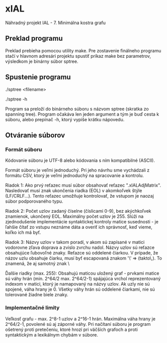 # xIAL
Náhradný projekt IAL - 7. Minimálna kostra grafu

## Preklad programu
Preklad prebieha pomocou utility make. Pre zostavenie finálneho programu stačí v hlavnom adresári projektu spustiť príkaz make bez parametrov, výsledkom je binárny súbor sptree.

## Spustenie programu
./sptree \<filename>

./sptree -h

Program sa preloží do binárneho súboru s názvom sptree (skratka zo spanning tree). Program očakáva len jeden argument a tým je buď cesta k súboru, alebo prepínač -h, ktorý vypíše krátku nápovedu.
## Otváranie súborov
### Formát súboru
Kódovanie súboru je UTF-8 alebo kódovania s ním kompatibilné (ASCII).

Formát súboru je veľmi jednoduchý. Pri jeho návrhu sme vychádzali z formátu CSV, ktorý je veľmi jednoduchý na spracovanie a kontrolu.

Riadok 1: Ako prvý reťazec musí súbor obsahovať reťazec ".xIALAdjMatrix". Nasledovať musí znak ukončenia riadka (EOL) v akomkoľvek štýle (LF/CRLF...). Tento reťazec umožňuje kontrolovať, že vstupom je naozaj súbor podporovaného typu.

Riadok 2: Počet uzlov zadaný číselne (číslicami 0-9), bez akýchkoľvek znamienok, ukončený EOL. Maximálny počet uzlov je 255. Slúži na zjednodušenie implementácie syntaktickej kontroly matice susednosti - je ľahšie čítať zo vstupu neznáme dáta a overiť ich správnosť, keď vieme, koľko ich má byť.

Riadok 3: Názvy uzlov v takom poradí, v akom sú zapísané v matici vodorovne zľava doprava a zvislo zvrchu nadol. Názvy uzlov sú reťazce obsahujúce ľubovoľné znaky. Reťazce sú oddelené čiarkou. V prípade, že názov uzlu obsahuje čiarku, musí byť escapovaná znakom '\\' => (takto\\,). To znamená, že aj samotný znak \

Ďalšie riadky (max. 255): Obsahujú maticou uložený graf - prvkami matice sú váhy hrán (min. 2^64/2 max. 2^64/2-1) spájajúca vrchol reprezentovaný indexom v matici, ktorý je namapovaný na názvy uzlov. Ak uzly nie sú spojené, váha hrany je 0. Všetky váhy hrán sú oddelené čiarkami, nie sú tolerované žiadne biele znaky.

 

### Implementačné limity
Veľkosť grafu - max. 2^8-1 uzlov a 2^16-1 hrán. Maximálna váha hrany je 2^64/2-1, povolené sú aj záporné váhy.
Pri načítaní súboru je program ošetrený proti pretečeniu, ktoré hrozí pri väčších grafoch a proti syntaktickým a lexikálnym chybám v súbore.
